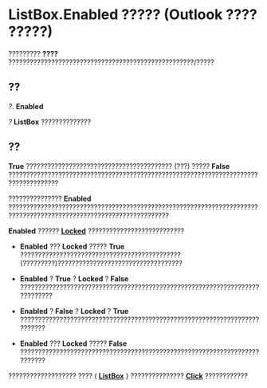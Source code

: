 
# ListBox.Enabled ????? (Outlook ???? ?????)

????????? **????** ????????????????????????????????????????????????????/?????


## ??

 _?_. **Enabled**

 _?_ **ListBox** ??????????????


## ??

 **True** ????????????????????????????????????????? (???) ????? **False** ????????????????????????????????????????????????????????????????????????????????????

???????????????  **Enabled** ???????????????????????????????????????????????????????????????????????????????????????????????????????????????????

 **Enabled** ?????? **[Locked](46e88f84-b57a-d454-3e0a-6ee8c5dacc73.md)** ???????????????????????????


-  **Enabled** ??? **Locked** ????? **True** ????????????????????????????????????????????? (?????????)???????????????????????????????????
    
-  **Enabled** ? **True** ? **Locked** ? **False** ????????????????????????????????????????????????????????????????????????????
    
-  **Enabled** ? **False** ? **Locked** ? **True** ??????????????????????????????????????????????????????????????????????????
    
-  **Enabled** ??? **Locked** ????? **False** ??????????????????????????????????????????????????????????????????????????
    


??????????????????? ???? ( **[ListBox](f56ba480-f8fe-6d12-265e-3b0a9838af97.md)** ) ??????????????? **[Click](a3b32670-d20c-a5cc-d236-041cbe155779.md)** ????????????


